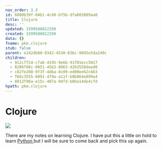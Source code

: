 ```yaml
---
nav_order: 3.3
id: 6000b39f-04b1-4c49-b75b-dfa603889aa0
title: Clojure
desc: ''
updated: 1599586812350
created: 1599586812350
data: {}
fname: pkm.clojure
stub: false
parent: e242db80-0342-4530-836c-9045e5da2d0c
children:
  - 912cff24-cfab-4195-9e6b-91f01ecc5017
  - 8206f66c-0051-45b3-8963-d263558deed0
  - c82fe208-9f3f-4dba-8c09-ed00ee62c683
  - f66c3555-0891-479a-a11f-b0b864e899a4
  - 8812f96a-e15c-487a-94fd-b0ba14de4cfd
hpath: pkm.clojure
---
```

# Clojure

![](/assets/images/2020-09-10-14-48-29.png)

There are my notes on learning Clojure. I have put this a little on hold to learn [Python ](9cabe777-4b21-4b94-be7b-0cd9a3f3de73) but I will be sure to come back and pick this up again.
